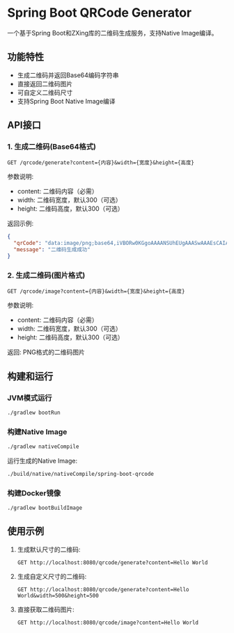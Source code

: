 # Spring Boot QRCode Generator

一个基于Spring Boot和ZXing库的二维码生成服务，支持Native Image编译。

## 功能特性

- 生成二维码并返回Base64编码字符串
- 直接返回二维码图片
- 可自定义二维码尺寸
- 支持Spring Boot Native Image编译

## API接口

### 1. 生成二维码(Base64格式)

```
GET /qrcode/generate?content={内容}&width={宽度}&height={高度}
```

参数说明:
- content: 二维码内容（必需）
- width: 二维码宽度，默认300（可选）
- height: 二维码高度，默认300（可选）

返回示例:
```json
{
  "qrCode": "data:image/png;base64,iVBORw0KGgoAAAANSUhEUgAAASwAAAEsCAIAAAD2...",
  "message": "二维码生成成功"
}
```

### 2. 生成二维码(图片格式)

```
GET /qrcode/image?content={内容}&width={宽度}&height={高度}
```

参数说明:
- content: 二维码内容（必需）
- width: 二维码宽度，默认300（可选）
- height: 二维码高度，默认300（可选）

返回: PNG格式的二维码图片

## 构建和运行

### JVM模式运行

```bash
./gradlew bootRun
```

### 构建Native Image

```bash
./gradlew nativeCompile
```

运行生成的Native Image:
```bash
./build/native/nativeCompile/spring-boot-qrcode
```

### 构建Docker镜像

```bash
./gradlew bootBuildImage
```

## 使用示例

1. 生成默认尺寸的二维码:
   ```
   GET http://localhost:8080/qrcode/generate?content=Hello World
   ```

2. 生成自定义尺寸的二维码:
   ```
   GET http://localhost:8080/qrcode/generate?content=Hello World&width=500&height=500
   ```

3. 直接获取二维码图片:
   ```
   GET http://localhost:8080/qrcode/image?content=Hello World
   ```